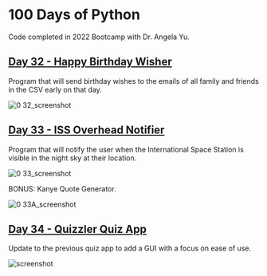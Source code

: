 # 100 Days of Python
Code completed in 2022 Bootcamp with Dr. Angela Yu.

## [Day 32 - Happy Birthday Wisher](https://github.com/Jared-Glenn/100-Days-of-Python/tree/main/Days%2026-50/032_automated_birthday_wisher)
Program that will send birthday wishes to the emails of all family and friends in the CSV early on that day.

![0 32_screenshot](https://user-images.githubusercontent.com/38020231/197304003-1f7ef529-1a0f-4e57-9fde-8de20846306e.png)


## [Day 33 - ISS Overhead Notifier](https://github.com/Jared-Glenn/100-Days-of-Python/tree/main/Days%2026-50/033_iss_overhead_notifier)
Program that will notify the user when the International Space Station is visible in the night sky at their location.

![0 33_screenshot](https://user-images.githubusercontent.com/38020231/197303876-ff1f0762-6564-4cea-bc78-fa09f573a9b1.png)

BONUS: Kanye Quote Generator.

![0 33A_screenshot](https://user-images.githubusercontent.com/38020231/197303910-d4749208-c5cd-4da0-b7b3-039898ac1eb8.png)


## [Day 34 - Quizzler Quiz App](https://github.com/Jared-Glenn/100-Days-of-Python/tree/main/Days%2026-50/034_quizzler_quiz_app)
Update to the previous quiz app to add a GUI with a focus on ease of use.

![screenshot](https://user-images.githubusercontent.com/38020231/197300225-9957f4ad-8d32-4f63-8e39-b213a55c4787.png)
